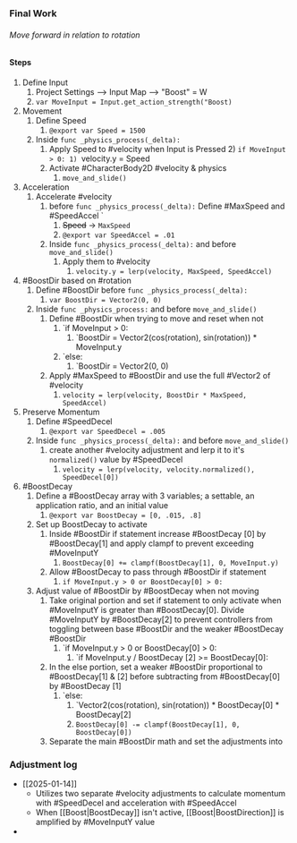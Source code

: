 
### Final Work
###### Move forward in relation to rotation
#### Steps
1)  Define Input
	1) Project Settings --> Input Map --> "Boost" = W
	2) `var MoveInput = Input.get_action_strength("Boost)`
2) Movement
	1) Define Speed
		1) `@export var Speed = 1500`
	3) Inside `func _physics_process(_delta):`
		1) Apply Speed to #velocity when Input is Pressed 
			2) `if MoveInput > 0:
				1) `velocity.y = Speed
		2) Activate #CharacterBody2D #velocity & physics
			1)  `move_and_slide()`
3) Acceleration
	1) Accelerate #velocity
		1) before `func _physics_process(_delta):` Define #MaxSpeed and #SpeedAccel `
			1) ~~Speed~~ -> `MaxSpeed`
			2) `@export var SpeedAccel = .01`
		2) Inside `func _physics_process(_delta):` and before `move_and_slide()`
			1) Apply them to #velocity 
				1) `velocity.y = lerp(velocity, MaxSpeed, SpeedAccel)`
4) #BoostDir based on #rotation
	1) Define #BoostDir  before `func _physics_process(_delta):`
		1) `var BoostDir = Vector2(0, 0)`
	2) Inside `func _physics_process:` and before `move_and_slide()`
		1) Define #BoostDir when trying to move and reset when not
			1) `if MoveInput > 0:
				1) `BoostDir = Vector2(cos(rotation), sin(rotation)) * MoveInput.y
			2) `else:
				1) `BoostDir = Vector2(0, 0)
		2) Apply #MaxSpeed to #BoostDir and use the full #Vector2 of #velocity
			1) `velocity = lerp(velocity, BoostDir * MaxSpeed, SpeedAccel)`
5) Preserve Momentum
	1) Define #SpeedDecel 
		1) `@export var SpeedDecel = .005`
	2) Inside `func _physics_process(_delta):` and before `move_and_slide()`
		1) create another #velocity adjustment and lerp it to it's `normalized()` value by #SpeedDecel
			1) `velocity = lerp(velocity, velocity.normalized(), SpeedDecel[0])`
6) #BoostDecay
	1) Define a #BoostDecay array with 3 variables; a settable, an application ratio, and an initial value
		1) `@export var BoostDecay = [0, .015, .8]`
	2) Set up BoostDecay to activate
		1) Inside #BoostDir if statement increase #BoostDecay [0] by #BoostDecay[1] and apply clampf to prevent exceeding #MoveInputY
			1) `BoostDecay[0] += clampf(BoostDecay[1], 0, MoveInput.y)`
		2) Allow #BoostDecay to pass through #BoostDir if statement
			1) `if MoveInput.y > 0 or BoostDecay[0] > 0:`
	3) Adjust value of #BoostDir by #BoostDecay when not moving
		1) Take original portion and set if statement to only activate when #MoveInputY is greater than #BoostDecay[0]. Divide #MoveInputY by #BoostDecay[2] to prevent controllers from toggling between base #BoostDir and the weaker #BoostDecay #BoostDir
			1) `if MoveInput.y > 0 or BoostDecay[0] > 0:
				1) `if MoveInput.y / BoostDecay [2] >= BoostDecay[0]:
		2) In the else portion, set a weaker #BoostDir proportional to #BoostDecay[1] & [2] before subtracting from #BoostDecay[0] by #BoostDecay [1]
			1) `else:
				1) `Vector2(cos(rotation), sin(rotation)) * BoostDecay[0] * BoostDecay[2]
				2) `BoostDecay[0] -= clampf(BoostDecay[1], 0, BoostDecay[0])`
		3) Separate the main #BoostDir math and set the adjustments into
		
### Adjustment log
- [[2025-01-14]]
	- Utilizes two separate #velocity adjustments to calculate momentum with #SpeedDecel and acceleration with #SpeedAccel 
	- When [[Boost|BoostDecay]] isn't active, [[Boost|BoostDirection]] is amplified by #MoveInputY value 
- 